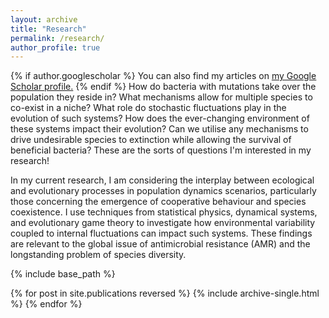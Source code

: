 ```yaml
---
layout: archive
title: "Research"
permalink: /research/
author_profile: true
---
```

{% if author.googlescholar %}
  You can also find my articles on <u><a href="{{author.googlescholar}}">my Google Scholar profile</a>.</u>
{% endif %}
How do bacteria with mutations take over the population they reside in? What mechanisms allow for multiple species to co-exist in a niche? What role do stochastic fluctuations play in the evolution of such systems? How does the ever-changing environment of these systems impact their evolution? Can we utilise any mechanisms to drive undesirable species to extinction while allowing the survival of beneficial bacteria? These are the sorts of questions I'm interested in my research!

In my current research, I am considering the interplay between ecological and evolutionary processes in population dynamics scenarios, particularly those concerning the emergence of cooperative behaviour and species coexistence. I use techniques from statistical physics, dynamical systems, and evolutionary game theory to investigate how environmental variability coupled to internal fluctuations can impact such systems. These findings are relevant to the global issue of antimicrobial resistance (AMR) and the longstanding problem of species diversity.

{% include base_path %}

{% for post in site.publications reversed %}
  {% include archive-single.html %}
{% endfor %}

